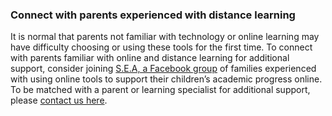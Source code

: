 ### __Connect with parents experienced with distance learning__

It is normal that parents not familiar with technology or online learning may have difficulty choosing or using these tools for the first time. To connect with parents familiar with online and distance learning for additional support, consider joining [S.E.A, a Facebook group](https://www.facebook.com/groups/seahomeschoolers/) of families experienced with using online tools to support their children’s academic progress online. To be matched with a parent or learning specialist for additional support, please [contact us here](/free-hotline-1).